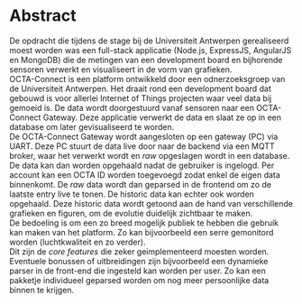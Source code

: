 # Abstract

De opdracht die tijdens de stage bij de Universiteit Antwerpen gerealiseerd moest worden was een full-stack applicatie (Node.js, ExpressJS, AngularJS en MongoDB) die de metingen van een development board en bijhorende sensoren verwerkt en visualiseert in de vorm van grafieken.<br>
OCTA-Connect is een platform ontwikkeld door een odnerzoeksgroep van de Universiteit Antwerpen. Het draait rond een development board dat gebouwd is voor allerlei Internet of Things projecten waar veel data bij gemoeid is. De data wordt doorgestuurd vanaf sensoren naar een OCTA-Connect Gateway. Deze applicatie verwerkt de data en slaat ze op in een database om later gevisualiseerd te worden.<br>
De OCTA-Connect Gateway wordt aangesloten op een gateway (PC) via UART. Deze PC stuurt de data live door naar de backend via een MQTT broker, waar het verwerkt wordt en *raw* opgeslagen wordt in een database. De data kan dan worden opgehaald nadat de gebruiker is ingelogd. Per account kan een OCTA ID worden toegevoegd zodat enkel de eigen data binnenkomt. De *raw* data wordt dan geparsed in de frontend om zo de laatste entry live te tonen. De historic data kan echter ook worden opgehaald. Deze historic data wordt getoond aan de hand van verschillende grafieken en figuren, om de evolutie duidelijk zichtbaar te maken.<br>
De bedoeling is om een zo breed mogelijk publiek te hebben die gebruik kan maken van het platform. Zo kan bijvoorbeeld een serre gemonitord worden (luchtkwaliteit en zo verder).<br>
Dit zijn de *core features* die zeker geimplementeerd moesten worden. Eventuele bonussen of uitbreidingen zijn bijvoorbeeld een dynamieke parser in de front-end die ingesteld kan worden per user. Zo kan een pakketje individueel geparsed worden om nog meer persoonlijke data binnen te krijgen.
